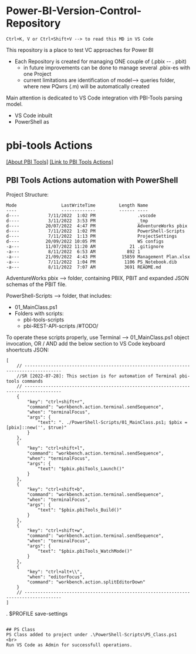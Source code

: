 # Power-BI-Version-Control-Repository

``` 
Ctrl+K, V or Ctrl+Shift+V --> to read this MD in VS Code 
```


This repository is a place to test VC approaches for Power BI
* Each Repository is created for managing ONE couple of (.pbix -- . pbit)
    * in future improvements can be done to manage several .pbix-es with one Project
    * current limitations are identification of model--> queries folder, where new PQwrs (.m) will be automatically created


Main attention is dedicated to VS Code integration vith PBI-Tools parsing model.
* VS Code inbuilt 
* PowerShell as 

# pbi-tools Actions 
[[About PBI Tools]](https://pbi.tools/)
[[Link to PBI Tools Actions]](https://toolkit.action-bi.com/pbi-tools/usage.html)

## PBI Tools Actions automation with PowerShell

Project Structure:
```
Mode                 LastWriteTime         Length Name
----                 -------------         ------ ----
d----           7/11/2022  1:02 PM                .vscode
d----           3/11/2022  3:53 PM                _tmp
d----          20/07/2022  4:47 PM                AdventureWorks pbix
d----           7/11/2022  1:02 PM                PowerShell-Scripts
d----           7/11/2022  1:13 PM                ProjectSettings
d----          20/09/2022 10:05 PM                WS configs
-a---          11/07/2022 11:20 AM             21 .gitignore
-a---           8/11/2022  6:53 AM            892 1
-a---          21/09/2022  4:43 PM          15859 Management Plan.xlsx
-a---           7/11/2022  1:04 PM           1106 PS_Notebook.dib
-a---           8/11/2022  7:07 AM           3691 README.md
```

AdventureWorks pbix --> folder, containing PBIX, PBIT and expanded JSON schemas of the PBIT file.

PowerShell-Scripts --> folder, that includes:
* 01_MainClass.ps1
* Folders with scripts:
    * pbi-tools-scripts
    * pbi-REST-API-scripts /#TODO/

To operate these scripts properly, use Terminal --> 01_MainClass.ps1 object invocation, OR / AND add the below section to VS Code keyboard shoertcuts JSON:

```// Place your key bindings in this file to override the defaultsauto[]
[
    // ------------------------------------------------------------------------------------
    //SR [2022-07-28]: This section is for automation of Terminal pbi-tools commands
    // ------------------------------------------------------------------------------------
    {
        "key": "ctrl+shift+r",
        "command": "workbench.action.terminal.sendSequence",
        "when": "terminalFocus",
        "args": {
            "text": ". ./PowerShell-Scripts/01_MainClass.ps1; $pbix = [pbix]::new('', $true)"
        }
    },
    {
        "key": "ctrl+shift+l",
        "command": "workbench.action.terminal.sendSequence",
        "when": "terminalFocus",
        "args": {
            "text": "$pbix.pbiTools_Launch()"
        }
    },
    {
        "key": "ctrl+shift+b",
        "command": "workbench.action.terminal.sendSequence",
        "when": "terminalFocus",
        "args": {
            "text": "$pbix.pbiTools_Build()"
        }
    },
    {
        "key": "ctrl+shift+w",
        "command": "workbench.action.terminal.sendSequence",
        "when": "terminalFocus",
        "args": {
            "text": "$pbix.pbiTools_WatchMode()"
        }
    },
    {
        "key": "ctrl+alt+\\",
        "when": "editorFocus",
        "command": "workbench.action.splitEditorDown"
    }
    // ------------------------------------------------------------------------------------
]
```
. $PROFILE
save-settings
``` 

## PS Class
PS Class added to project under .\PowerShell-Scripts\PS_Class.ps1  <br>
Run VS Code as Admin for successfull operations.
